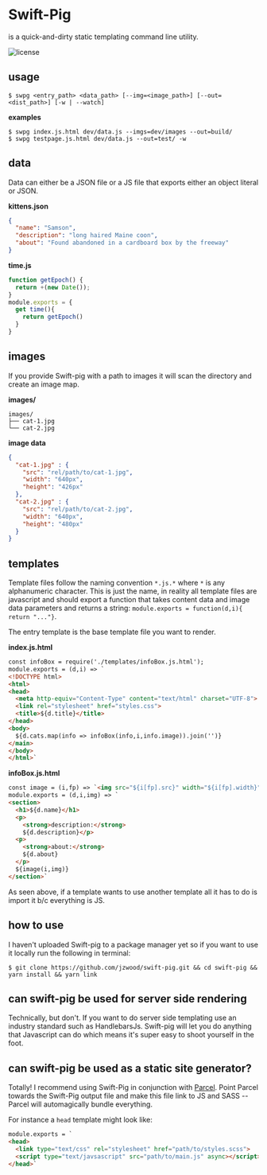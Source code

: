 # Swift-Pig

is a quick-and-dirty static templating command line utility.

![license](https://img.shields.io/github/license/mashape/apistatus.svg?style=for-the-badge)

## usage

```shell
$ swpg <entry_path> <data_path> [--img=<image_path>] [--out=<dist_path>] [-w | --watch]
```

**examples**
```
$ swpg index.js.html dev/data.js --imgs=dev/images --out=build/
$ swpg testpage.js.html dev/data.js --out=test/ -w
```

## data

Data can either be a JSON file or a JS file that exports either an object literal or JSON.

**kittens.json**
```json
{
  "name": "Samson",
  "description": "long haired Maine coon",
  "about": "Found abandoned in a cardboard box by the freeway"
}
```

**time.js**
```js
function getEpoch() {
  return +(new Date());
}
module.exports = {
  get time(){
    return getEpoch()
  }
}
```

## images

If you provide Swift-pig with a path to images it will scan the directory and create an image map.

**images/**
```
images/
├── cat-1.jpg
└── cat-2.jpg

```

**image data**
```json
{
  "cat-1.jpg" : {
    "src": "rel/path/to/cat-1.jpg",
    "width": "640px",
    "height": "426px"
  },
  "cat-2.jpg" : {
    "src": "rel/path/to/cat-2.jpg",
    "width": "640px",
    "height": "480px"
  }
}
```
## templates

Template files follow the naming convention `*.js.*` where `*` is any alphanumeric character. This is just the name, in reality all template files are javascript and should export a function that takes content data and image data parameters and returns a string: `module.exports = function(d,i){ return "..."}`.

The entry template is the base template file you want to render.

**index.js.html**
```html
const infoBox = require('./templates/infoBox.js.html');
module.exports = (d,i) => `
<!DOCTYPE html>
<html>
<head>
  <meta http-equiv="Content-Type" content="text/html" charset="UTF-8">
  <link rel="stylesheet" href="styles.css">
  <title>${d.title}</title>
</head>
<body>
  ${d.cats.map(info => infoBox(info,i,info.image)).join('')}
</main>
</body>
</html>`
```

**infoBox.js.html**
```html
const image = (i,fp) => `<img src="${i[fp].src}" width="${i[fp].width}" height="${i[fp].height}"/>`
module.exports = (d,i,img) => `
<section>
  <h1>${d.name}</h1>
  <p>
    <strong>description:</strong>
    ${d.description}</p>
  <p>
    <strong>about:</strong>
    ${d.about}
  </p>
  ${image(i,img)}
</section>`
```
As seen above, if a template wants to use another template all it has to do is import it b/c everything is JS.

## how to use

I haven't uploaded Swift-pig to a package manager yet so if you want to use it locally run the following in terminal:

`$ git clone https://github.com/jzwood/swift-pig.git && cd swift-pig && yarn install && yarn link`

## can swift-pig be used for server side rendering

Technically, but don't. If you want to do server side templating use an industry standard such as HandlebarsJs. Swift-pig will let you do anything that Javascript can do which means it's super easy to shoot yourself in the foot.

## can swift-pig be used as a static site generator?

Totally! I recommend using Swift-Pig in conjunction with [Parcel](https://parceljs.org/). Point Parcel towards the Swift-Pig output file and make this file link to JS and SASS -- Parcel will automagically bundle everything.

For instance a `head` template might look like:
```html
module.exports = `
<head>
  <link type="text/css" rel="stylesheet" href="path/to/styles.scss">
  <script type="text/javsascript" src="path/to/main.js" async></script>
</head>`
```
